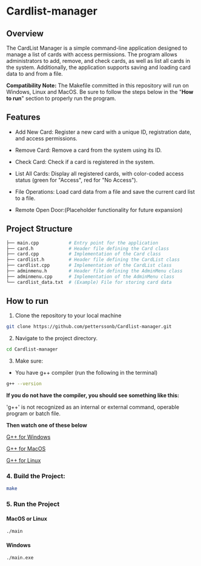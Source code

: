 # Cardlist-manager

## Overview

The CardList Manager is a simple command-line application designed to manage a list of cards with access permissions. The program allows administrators to add, remove, and check cards, as well as list all cards in the system. Additionally, the application supports saving and loading card data to and from a file.

**Compatibility Note:** The Makefile committed in this repository will run on Windows, Linux and MacOS. Be sure to follow the steps below in the "**How to run**" section to properly run the program.

## Features

- Add New Card: Register a new card with a unique ID, registration date, and access permissions.

- Remove Card: Remove a card from the system using its ID.
- Check Card: Check if a card is registered in the system.
- List All Cards: Display all registered cards, with color-coded access status (green for "Access", red for "No Access").
- File Operations: Load card data from a file and save the current card list to a file.
- Remote Open Door:(Placeholder functionality for future expansion)

## Project Structure

```bash
├── main.cpp           # Entry point for the application
├── card.h             # Header file defining the Card class
├── card.cpp           # Implementation of the Card class
├── cardlist.h         # Header file defining the CardList class
├── cardlist.cpp       # Implementation of the CardList class
├── adminmenu.h        # Header file defining the AdminMenu class
├── adminmenu.cpp      # Implementation of the AdminMenu class
└── cardlist_data.txt  # (Example) File for storing card data

```

## How to run

1. Clone the repository to your local machine

```bash
git clone https://github.com/petterssonb/Cardlist-manager.git
```

2. Navigate to the project directory.

```bash
cd Cardlist-manager
```
3. Make sure:
 - You have g++ compiler (run the following in the terminal)
```bash
g++ --version
```
**If you do not have the compiler, you should see something like this:**

 'g++' is not recognized as an internal or external command,
operable program or batch file.

**Then watch one of these below**

[G++ for Windows](https://www.youtube.com/watch?v=GxFiUEO_3zM)

[G++ for MacOS](https://www.youtube.com/watch?v=HYrXBoDJmcw)

[G++ for Linux](https://www.youtube.com/watch?v=4e7pa6Pf3VQ)
 


### 4. Build the Project:

```bash
make
```

### 5. Run the Project

#### MacOS or Linux
```bash
./main
```

#### Windows
```bash
./main.exe
```
